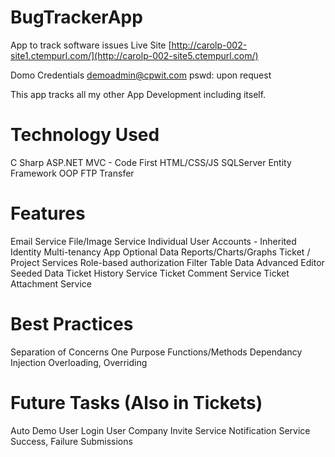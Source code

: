 # BugTrackerApp
App to track software issues
Live Site
[http://carolp-002-site1.ctempurl.com/](http://carolp-002-site5.ctempurl.com/)

Domo Credentials
demoadmin@cpwit.com
pswd: upon request


This app tracks all my other App Development including itself.
# Technology Used
C Sharp 
ASP.NET MVC - Code First
HTML/CSS/JS
SQLServer
Entity Framework
OOP
FTP Transfer


# Features
Email Service
File/Image Service
Individual User Accounts - Inherited Identity
Multi-tenancy App
Optional Data Reports/Charts/Graphs
Ticket / Project Services
Role-based authorization
Filter Table Data
Advanced Editor
Seeded Data
Ticket History Service
Ticket Comment Service
Ticket Attachment Service



# Best Practices
Separation of Concerns
One Purpose Functions/Methods
Dependancy Injection
Overloading, Overriding




# Future Tasks (Also in Tickets)
Auto Demo User Login
User Company Invite Service
Notification Service
Success, Failure Submissions

